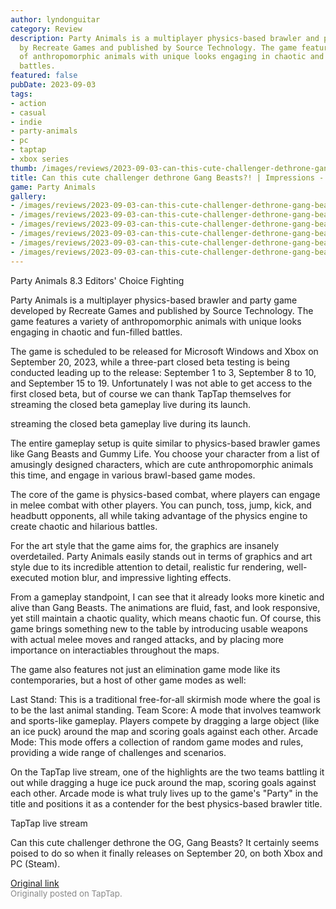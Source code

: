 ```yaml
---
author: lyndonguitar
category: Review
description: Party Animals is a multiplayer physics-based brawler and party game developed
  by Recreate Games and published by Source Technology. The game features a variety
  of anthropomorphic animals with unique looks engaging in chaotic and fun-filled
  battles.
featured: false
pubDate: 2023-09-03
tags:
- action
- casual
- indie
- party-animals
- pc
- taptap
- xbox series
thumb: /images/reviews/2023-09-03-can-this-cute-challenger-dethrone-gang-beasts--impressions---party-animals-0.avif
title: Can this cute challenger dethrone Gang Beasts?! | Impressions - Party Animals
game: Party Animals
gallery:
- /images/reviews/2023-09-03-can-this-cute-challenger-dethrone-gang-beasts--impressions---party-animals-0.avif
- /images/reviews/2023-09-03-can-this-cute-challenger-dethrone-gang-beasts--impressions---party-animals-1.avif
- /images/reviews/2023-09-03-can-this-cute-challenger-dethrone-gang-beasts--impressions---party-animals-2.avif
- /images/reviews/2023-09-03-can-this-cute-challenger-dethrone-gang-beasts--impressions---party-animals-3.avif
- /images/reviews/2023-09-03-can-this-cute-challenger-dethrone-gang-beasts--impressions---party-animals-4.avif
- /images/reviews/2023-09-03-can-this-cute-challenger-dethrone-gang-beasts--impressions---party-animals-5.avif
---
```

Party Animals
8.3
Editors' Choice
Fighting

Party Animals is a multiplayer physics-based brawler and party game developed by Recreate Games and published by Source Technology. The game features a variety of anthropomorphic animals with unique looks engaging in chaotic and fun-filled battles.

The game is scheduled to be released for Microsoft Windows and Xbox on September 20, 2023, while a three-part closed beta testing is being conducted leading up to the release: September 1 to 3, September 8 to 10, and September 15 to 19. Unfortunately I was not able to get access to the first closed beta, but of course we can thank TapTap themselves for streaming the closed beta gameplay live during its launch.

streaming the closed beta gameplay live during its launch.

The entire gameplay setup is quite similar to physics-based brawler games like Gang Beasts and Gummy Life. You choose your character from a list of amusingly designed characters, which are cute anthropomorphic animals this time, and engage in various brawl-based game modes.

The core of the game is physics-based combat, where players can engage in melee combat with other players. You can punch, toss, jump, kick, and headbutt opponents, all while taking advantage of the physics engine to create chaotic and hilarious battles.

For the art style that the game aims for, the graphics are insanely overdetailed. Party Animals easily stands out in terms of graphics and art style due to its incredible attention to detail, realistic fur rendering, well-executed motion blur, and impressive lighting effects.

From a gameplay standpoint, I can see that it already looks more kinetic and alive than Gang Beasts. The animations are fluid, fast, and look responsive, yet still maintain a chaotic quality, which means chaotic fun. Of course, this game brings something new to the table by introducing usable weapons with actual melee moves and ranged attacks, and by placing more importance on interactiables throughout the maps.

The game also features not just an elimination game mode like its contemporaries, but a host of other game modes as well:

Last Stand:  This is a traditional free-for-all skirmish mode where the goal is to be the last animal standing. Team Score:  A mode that involves teamwork and sports-like gameplay. Players compete by dragging a large object (like an ice puck) around the map and scoring goals against each other. Arcade Mode:  This mode offers a collection of random game modes and rules, providing a wide range of challenges and scenarios.

On the TapTap live stream, one of the highlights are the two teams battling it out while dragging a huge ice puck around the map, scoring goals against each other. Arcade mode is what truly lives up to the game's "Party" in the title and positions it as a contender for the best physics-based brawler title.

TapTap live stream

Can this cute challenger dethrone the OG, Gang Beasts? It certainly seems poised to do so when it finally releases on September 20, on both Xbox and PC (Steam).

[Original link](https://www.taptap.io/post/6237764)<br><span style="font-size: 0.95em; color: #888;">Originally posted on TapTap.</span>